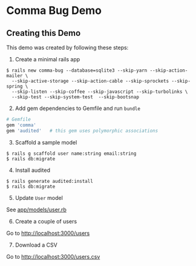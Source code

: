 Comma Bug Demo
==================================================

Creating this Demo
--------------------------------------------------

This demo was created by following these steps:


1. Create a minimal rails app

```shell
$ rails new comma-bug --database=sqlite3 --skip-yarn --skip-action-mailer \
  --skip-active-storage --skip-action-cable --skip-sprockets --skip-spring \
  --skip-listen --skip-coffee --skip-javascript --skip-turbolinks \
  --skip-test --skip-system-test  --skip-bootsnap
```


2. Add gem dependencies to Gemfile and run `bundle`

```ruby
# Gemfile
gem 'comma'
gem 'audited'   # this gem uses polymorphic associations
```


3. Scaffold a sample model

```shell
$ rails g scaffold user name:string email:string
$ rails db:migrate
```


4. Install audited

```shell
$ rails generate audited:install
$ rails db:migrate
```

5. Update `User` model

See [app/models/user.rb](app/models/user.rb)


6. Create a couple of users

Go to <http://localhost:3000/users>


7. Download a CSV

Go to <http://localhost:3000/users.csv>

